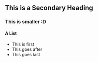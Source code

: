 ## This is a Secondary Heading
### This is smaller :D

#### A List ####

* This is first
* This goes after
* This goes last

